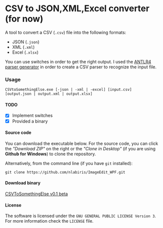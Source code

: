 # CSV to JSON,XML,Excel converter (for now)

A tool to convert a CSV (`.csv`) file into the following formats:

- JSON (`.json`)
- XML (`.xml`)
- Excel (`.xlsx`)

You can use switches in order to get the right output. I used the [ANTLR4 parser generator](https://github.com/antlr/antlr4) in order to create a CSV parser to recognize the input file.

### Usage

```
CSVtoSomethingElse.exe [-json | -xml | -excel] [input.csv] [output.json | output.xml | output.xlsx]
```

#### TODO

- [X] Implement switches
- [X] Provided a binary

#### Source code

You can download the executable below. For the source code, you can click the *"Download ZIP"* on the right or the *"Clone in Desktop"* (if you are using  **Github for Windows**) to clone the repository.

Alternatively, from the command line (if you have `git` installed):
```
git clone https://github.com/nlabiris/ImageEdit_WPF.git
```

#### Download binary

[CSVToSomethingElse v0.1 beta](https://github.com/nlabiris/CSVToSomethingElse/blob/master/CSVToSomethingElse/bin/Release/CSVtoSomethingElse_v0.1_beta.rar?raw=true)

#### License

The software is licensed under the `GNU GENERAL PUBLIC LICENSE Version 3`. For more information check the `LICENSE` file.
